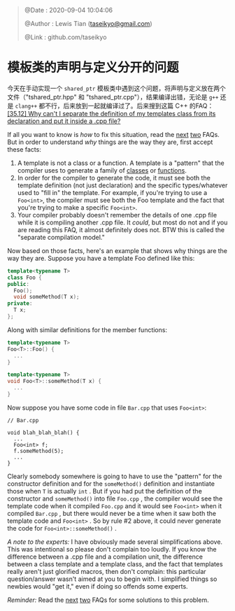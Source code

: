 > @Date    : 2020-09-04 10:04:06
>
> @Author  : Lewis Tian (taseikyo@gmail.com)
>
> @Link    : github.com/taseikyo

# 模板类的声明与定义分开的问题

今天在手动实现一个 `shared_ptr` 模板类中遇到这个问题，将声明与定义放在两个文件（"tshared_ptr.hpp" 和 "tshared_ptr.cpp"），结果编译出错，无论是 `g++` 还是 `clang++` 都不行，后来放到一起就编译过了。后来搜到这篇 C++ 的FAQ：
[[35.12] Why can't I separate the definition of my templates class from its declaration and put it inside a .cpp file?](http://www.cs.technion.ac.il/users/yechiel/c++-faq/templates-defn-vs-decl.html)

If all you want to know is *how* to fix this situation, read the [next](http://www.cs.technion.ac.il/users/yechiel/c++-faq/separate-template-fn-defn-from-decl.html "[35.13] How can I avoid linker errors with my template functions?") [two](http://www.cs.technion.ac.il/users/yechiel/c++-faq/separate-template-fn-defn-from-decl-export-keyword.html "[35.14] How does the C++ keyword export help with template linker errors?") FAQs. But in order to understand *why* things are the way they are, first accept these facts:

1. A template is not a class or a function. A template is a "pattern" that the compiler uses to generate a family of [classes](http://www.cs.technion.ac.il/users/yechiel/c++-faq/class-templates.html "[35.2] What's the syntax / semantics for a 'class template'?") or [functions](http://www.cs.technion.ac.il/users/yechiel/c++-faq/fn-templates.html "[35.3] What's the syntax / semantics for a 'function template'?").
2. In order for the compiler to generate the code, it must see both the template definition (not just declaration) and the specific types/whatever used to "fill in" the template. For example, if you're trying to use a `Foo<int>`, the compiler must see both the Foo template and the fact that you're trying to make a specific `Foo<int>`.
3. Your compiler probably doesn't remember the details of one .cpp file while it is compiling another .cpp file. It *could*, but most do not and if you are reading this FAQ, it almost definitely does not. BTW this is called the "separate compilation model."

Now based on those facts, here's an example that shows why things are the way they are. Suppose you have a template Foo defined like this:

```C++
template<typename T>
class Foo {
public:
  Foo();
  void someMethod(T x);
private:
  T x;
};
```

Along with similar definitions for the member functions:

```C++
template<typename T>
Foo<T>::Foo() {
  ...
}

template<typename T>
void Foo<T>::someMethod(T x) {
  ...
}
```

Now suppose you have some code in file `Bar.cpp` that uses `Foo<int>`:

```
// Bar.cpp

void blah_blah_blah() {
  ...
  Foo<int> f;
  f.someMethod(5);
  ...
}
```

Clearly somebody somewhere is going to have to use the "pattern" for the constructor definition and for the `someMethod()` definition and instantiate those when `T` is actually `int` . But if you had put the definition of the constructor and `someMethod()` into file `Foo.cpp` , the compiler would see the template code when it compiled `Foo.cpp` and it would see `Foo<int>` when it compiled `Bar.cpp` , but there would never be a time when it saw both the template code and `Foo<int>` . So by rule #2 above, it could never generate the code for `Foo<int>::someMethod()` .

*A note to the experts:* I have obviously made several simplifications above. This was intentional so please don't complain too loudly. If you know the difference between a .cpp file and a compilation unit, the difference between a class template and a template class, and the fact that templates really aren't just glorified macros, then don't complain: this particular question/answer wasn't aimed at you to begin with. I simplified things so newbies would "get it," even if doing so offends some experts.

*Reminder:* Read the [next](http://www.cs.technion.ac.il/users/yechiel/c++-faq/separate-template-fn-defn-from-decl.html "[35.13] How can I avoid linker errors with my template functions?") [two](http://www.cs.technion.ac.il/users/yechiel/c++-faq/separate-template-fn-defn-from-decl-export-keyword.html "[35.14] How does the C++ keyword export help with template linker errors?") FAQs for some solutions to this problem.